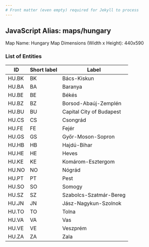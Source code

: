 ```yaml
---
# Front matter (even empty) required for Jekyll to process
---
```


## JavaScript Alias: maps/hungary

Map Name: Hungary Map
Dimensions (Width x Height): 440x590

### List of Entities

ID | Short label | Label
---|---|---|
HU.BK|BK|Bács-Kiskun
HU.BA|BA|Baranya
HU.BE|BE|Békés
HU.BZ|BZ|Borsod-Abaúj-Zemplén
HU.BU|BU|Capital City of Budapest
HU.CS|CS|Csongrád
HU.FE|FE|Fejér
HU.GS|GS|Győr-Moson-Sopron
HU.HB|HB|Hajdú-Bihar
HU.HE|HE|Heves
HU.KE|KE|Komárom-Esztergom
HU.NO|NO|Nógrád
HU.PT|PT|Pest
HU.SO|SO|Somogy
HU.SZ|SZ|Szabolcs-Szatmár-Bereg
HU.JN|JN|Jász-Nagykun-Szolnok
HU.TO|TO|Tolna
HU.VA|VA|Vas
HU.VE|VE|Veszprém
HU.ZA|ZA|Zala